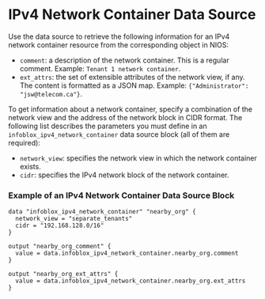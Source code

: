 # IPv4 Network Container Data Source

Use the data source to retrieve the following information for an IPv4 network container resource from the corresponding
object in NIOS:

* `comment`: a description of the network container. This is a regular comment. Example: `Tenant 1 network container`.
* `ext_attrs`: the set of extensible attributes of the network view, if any. The content is formatted as a JSON map. Example: `{"Administrator": "jsw@telecom.ca"}`.

To get information about a network container, specify a combination of
the network view and the address of the network block in CIDR format.
The following list describes the parameters you must define
in an `infoblox_ipv4_network_container` data source block (all of them are required):

* `network_view`: specifies the network view in which the network container exists.
* `cidr`: specifies the IPv4 network block of the network container.

### Example of an IPv4 Network Container Data Source Block

```hcl
data "infoblox_ipv4_network_container" "nearby_org" {
  network_view = "separate_tenants"
  cidr = "192.168.128.0/16"
}

output "nearby_org_comment" {
  value = data.infoblox_ipv4_network_container.nearby_org.comment
}

output "nearby_org_ext_attrs" {
  value = data.infoblox_ipv4_network_container.nearby_org.ext_attrs
}
```
